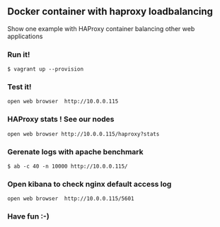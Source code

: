 ## Docker container with haproxy loadbalancing ##
Show one example with HAProxy container balancing other web applications

### Run it! ###

``$ vagrant up --provision``

### Test it! ###

``open web browser  http://10.0.0.115``

### HAProxy stats ! See our nodes ###

``open web browser http://10.0.0.115/haproxy?stats``

### Gerenate logs with apache benchmark ###

``$ ab -c 40 -n 10000 http://10.0.0.115/ ``

### Open kibana  to check nginx default access log ###

``open web browser  http://10.0.0.115/5601``

### Have fun :-) ###
